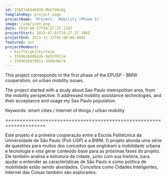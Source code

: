 ```yaml
---
id: 1568748446929-MbXf98x9g
templateKey: project-page
projectName: 'Project:  Mobility (Phase 1)'
image: /img/icon.png
date: 2019-09-17T19:27:27.120Z
projectStart: 2015-07-01T19:27:27.186Z
projectEnd: 2015-12-31T02:00:00.000Z
featured: not
projectMembers:
  - kajflkjqkjlkjrlwjp
  - 1569616886826-9a5CFK2lm
  - 1569616979011-3S0QnNe74
---
```

This project corresponds to the first phase of the EPUSP - BMW cooperation, on urban mobility issues. 

The project started with a study about Sao Paulo metropolitan area, from the mobility perspective. It addressed mobility assistance technologies, and their acceptance and usage my Sao Paulo population.

Keywords: smart cities / internet of things / urban mobility





\====================================================================

Este projeto é a primeira cooperação entre a Escola Politécnica da Universidade de São Paulo (Poli-USP) e a BWM. O projeto aborda uma série de questões para muitos dos conceitos que englobam a mobilidade urbana e tecnologia e visa gerar conteúdo base para as próximas fases do projeto. Ele também analisa a estrutura da cidade, junto com sua história, para ajudar a entender as características de São Paulo e como política de mobilidade estão sendo abordados. Conceitos como Cidades Inteligentes, Internet das Coisas também são explorados.
